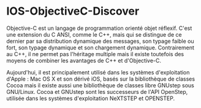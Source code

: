 # IOS-ObjectiveC-Discover
Objective-C est un langage de programmation orienté objet réflexif. C'est une extension du C ANSI, comme le C++, mais qui se distingue de ce dernier par sa distribution dynamique des messages, son typage faible ou fort, son typage dynamique et son chargement dynamique. Contrairement au C++, il ne permet pas l'héritage multiple mais il existe toutefois des moyens de combiner les avantages de C++ et d'Objective-C.

Aujourd'hui, il est principalement utilisé dans les systèmes d'exploitation d'Apple : Mac OS X et son dérivé iOS, basés sur la bibliothèque de classes Cocoa mais il existe aussi une bibliothèque de classes libre GNUstep sous GNU/Linux. Cocoa et GNUstep sont les successeurs de l'API OpenStep, utilisée dans les systèmes d'exploitation NeXTSTEP et OPENSTEP.
